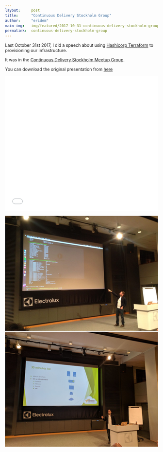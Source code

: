 ```yaml
---
layout:     post
title:      "Continuous Delivery Stockholm Group"
author:     "eridem"
main-img:   img/featured/2017-10-31-continuous-delivery-stockholm-group.jpg
permalink:  continuous-delivery-stockholm-group
---
```


Last October 31st 2017, I did a speech about using [Hashicorp Terraform](https://www.terraform.io/) to provisioning our infrastructure.

It was in the [Continuous Delivery Stockholm Meetup Group](https://www.meetup.com/Continuous-Delivery-Stockholm/events/244138266/).

You can download the original presentation from [here](https://github.com/eridem/blog/raw/master/attachments/2017-10-31-continuous-delivery-stockholm-group.pdf)

<iframe 
  src="//www.slideshare.net/slideshow/embed_code/key/8lbjKEx9deT83t" 
  width="1000" 
  height="443" 
  style="max-width: 100%;" 
  frameborder="0" 
  marginwidth="0"
  marginheight="0" 
  scrolling="no">
</iframe>

![img/posts/2017-10-31-continuous-delivery-stockholm-group/01.jpg](img/posts/2017-10-31-continuous-delivery-stockholm-group/01.jpg)
![img/posts/2017-10-31-continuous-delivery-stockholm-group/02.jpg](img/posts/2017-10-31-continuous-delivery-stockholm-group/02.jpg)
